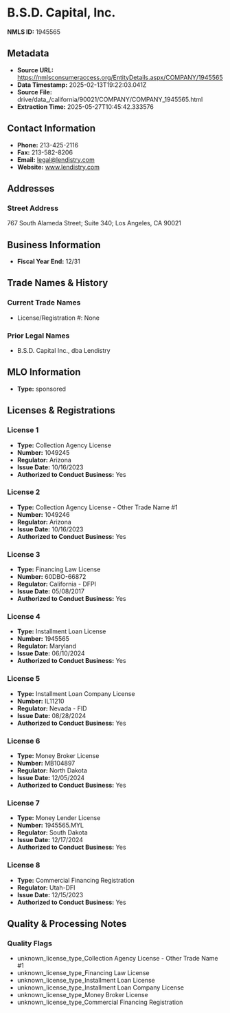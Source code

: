 # B.S.D. Capital, Inc.

**NMLS ID:** 1945565

## Metadata
- **Source URL:** https://nmlsconsumeraccess.org/EntityDetails.aspx/COMPANY/1945565
- **Data Timestamp:** 2025-02-13T19:22:03.041Z
- **Source File:** drive/data_/california/90021/COMPANY/COMPANY_1945565.html
- **Extraction Time:** 2025-05-27T10:45:42.333576

## Contact Information
- **Phone:** 213-425-2116
- **Fax:** 213-582-8206
- **Email:** legal@lendistry.com
- **Website:** www.lendistry.com

## Addresses
### Street Address
767 South Alameda Street; Suite 340; Los Angeles, CA 90021

## Business Information
- **Fiscal Year End:** 12/31

## Trade Names & History
### Current Trade Names
- License/Registration #: None

### Prior Legal Names
- B.S.D. Capital Inc., dba Lendistry

## MLO Information
- **Type:** sponsored

## Licenses & Registrations

### License 1
- **Type:** Collection Agency License
- **Number:** 1049245
- **Regulator:** Arizona
- **Issue Date:** 10/16/2023
- **Authorized to Conduct Business:** Yes

### License 2
- **Type:** Collection Agency License - Other Trade Name #1
- **Number:** 1049246
- **Regulator:** Arizona
- **Issue Date:** 10/16/2023
- **Authorized to Conduct Business:** Yes

### License 3
- **Type:** Financing Law License
- **Number:** 60DBO-66872
- **Regulator:** California - DFPI
- **Issue Date:** 05/08/2017
- **Authorized to Conduct Business:** Yes

### License 4
- **Type:** Installment Loan License
- **Number:** 1945565
- **Regulator:** Maryland
- **Issue Date:** 06/10/2024
- **Authorized to Conduct Business:** Yes

### License 5
- **Type:** Installment Loan Company License
- **Number:** IL11210
- **Regulator:** Nevada - FID
- **Issue Date:** 08/28/2024
- **Authorized to Conduct Business:** Yes

### License 6
- **Type:** Money Broker License
- **Number:** MB104897
- **Regulator:** North Dakota
- **Issue Date:** 12/05/2024
- **Authorized to Conduct Business:** Yes

### License 7
- **Type:** Money Lender License
- **Number:** 1945565.MYL
- **Regulator:** South Dakota
- **Issue Date:** 12/17/2024
- **Authorized to Conduct Business:** Yes

### License 8
- **Type:** Commercial Financing Registration
- **Regulator:** Utah-DFI
- **Issue Date:** 12/15/2023
- **Authorized to Conduct Business:** Yes

## Quality & Processing Notes
### Quality Flags
- unknown_license_type_Collection Agency License - Other Trade Name #1
- unknown_license_type_Financing Law License
- unknown_license_type_Installment Loan License
- unknown_license_type_Installment Loan Company License
- unknown_license_type_Money Broker License
- unknown_license_type_Commercial Financing Registration
